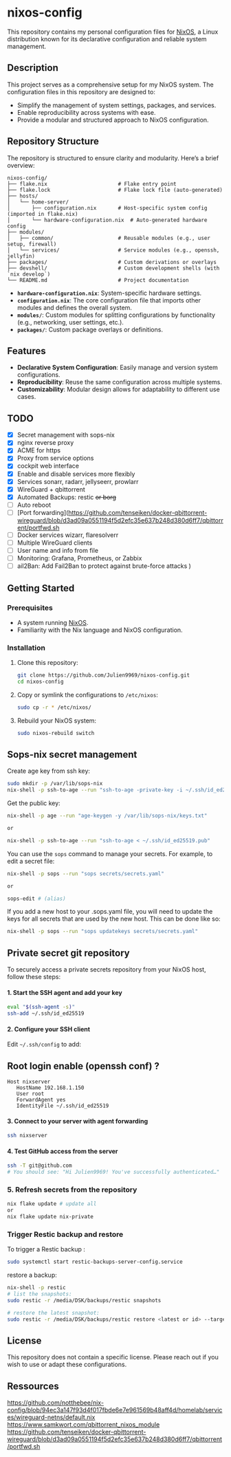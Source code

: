 # nixos-config

This repository contains my personal configuration files for [NixOS](https://nixos.org/), a Linux distribution known for its declarative configuration and reliable system management.

## Description

This project serves as a comprehensive setup for my NixOS system. The configuration files in this repository are designed to:
- Simplify the management of system settings, packages, and services.
- Enable reproducibility across systems with ease.
- Provide a modular and structured approach to NixOS configuration.

## Repository Structure

The repository is structured to ensure clarity and modularity. Here’s a brief overview:

```
nixos-config/
├── flake.nix                       # Flake entry point
├── flake.lock                      # Flake lock file (auto-generated)
├── hosts/
│   └── home-server/
│       ├── configuration.nix       # Host-specific system config (imported in flake.nix)
│       └── hardware-configuration.nix  # Auto-generated hardware config
├── modules/
│   ├── common/                     # Reusable modules (e.g., user setup, firewall) 
│   └── services/                   # Service modules (e.g., openssh, jellyfin) 
├── packages/                       # Custom derivations or overlays 
├── devshell/                       # Custom development shells (with `nix develop`) 
└── README.md                       # Project documentation 
```

- **`hardware-configuration.nix`**: System-specific hardware settings.
- **`configuration.nix`**: The core configuration file that imports other modules and defines the overall system.
- **`modules/`**: Custom modules for splitting configurations by functionality (e.g., networking, user settings, etc.).
- **`packages/`**: Custom package overlays or definitions.

## Features

- **Declarative System Configuration**: Easily manage and version system configurations.
- **Reproducibility**: Reuse the same configuration across multiple systems.
- **Customizability**: Modular design allows for adaptability to different use cases.

## TODO
- [X] Secret management with sops-nix
- [X] nginx reverse proxy
- [X] ACME for https
- [X] Proxy from service options
- [X] cockpit web interface
- [X] Enable and disable services more flexibly
- [X] Services sonarr, radarr, jellyseerr, prowlarr 
- [X] WireGuard + qbittorrent 
- [X] Automated Backups: restic ~~or borg~~
- [ ] Auto reboot
- [ ] [Port forwarding](https://github.com/tenseiken/docker-qbittorrent-wireguard/blob/d3ad09a0551194f5d2efc35e637b248d380d6ff7/qbittorrent/portfwd.sh
- [ ] Docker services wizarr, flaresolverr
- [ ] Multiple WireGuard clients
- [ ] User name and info from file
- [ ] Monitoring: Grafana, Prometheus, or Zabbix
- [ ] ail2Ban: Add Fail2Ban to protect against brute-force attacks
) 
## Getting Started

### Prerequisites

- A system running [NixOS](https://nixos.org/).
- Familiarity with the Nix language and NixOS configuration.

### Installation

1. Clone this repository:
   ```bash
   git clone https://github.com/Julien9969/nixos-config.git
   cd nixos-config
   ```

2. Copy or symlink the configurations to `/etc/nixos`:
   ```bash
   sudo cp -r * /etc/nixos/
   ```

3. Rebuild your NixOS system:
   ```bash
   sudo nixos-rebuild switch
   ```

## Sops-nix secret management
Create age key from ssh key:

```bash
sudo mkdir -p /var/lib/sops-nix
nix-shell -p ssh-to-age --run "ssh-to-age -private-key -i ~/.ssh/id_ed25519 > /var/lib/sops-nix/keys.txt"
```

Get the public key:
```bash
nix-shell -p age --run "age-keygen -y /var/lib/sops-nix/keys.txt"

or

nix-shell -p ssh-to-age --run "ssh-to-age < ~/.ssh/id_ed25519.pub"
```

You can use the `sops` command to manage your secrets. For example, to edit a secret file:
```bash
nix-shell -p sops --run "sops secrets/secrets.yaml" 

or 

sops-edit # (alias)
```


If you add a new host to your .sops.yaml file, you will need to update the keys for all secrets that are used by the new host. This can be done like so:
```bash
nix-shell -p sops --run "sops updatekeys secrets/secrets.yaml"
```

## Private secret git repository
To securely access a private secrets repository from your NixOS host, follow these steps:

#### 1. Start the SSH agent and add your key

```bash
eval "$(ssh-agent -s)"
ssh-add ~/.ssh/id_ed25519
```

#### 2. Configure your SSH client

Edit `~/.ssh/config` to add:

## Root login enable (openssh conf) ?

```ssh
Host nixserver
   HostName 192.168.1.150
   User root
   ForwardAgent yes
   IdentityFile ~/.ssh/id_ed25519
```

#### 3. Connect to your server with agent forwarding

```bash
ssh nixserver
```

#### 4. Test GitHub access from the server

```bash
ssh -T git@github.com
# You should see: "Hi Julien9969! You've successfully authenticated…"
```

### 5. Refresh secrets from the repository
```bash
nix flake update # update all
or 
nix flake update nix-private
```

### Trigger Restic backup and restore
To trigger a Restic backup : 
```bash
sudo systemctl start restic-backups-server-config.service
```

restore a backup:
```bash
nix-shell -p restic
# list the snapshots:
sudo restic -r /media/DSK/backups/restic snapshots

# restore the latest snapshot:
sudo restic -r /media/DSK/backups/restic restore <latest or id> --target <destination_directory> # --include <path_to_restore>
```

## License

This repository does not contain a specific license. Please reach out if you wish to use or adapt these configurations.


## Ressources
https://github.com/notthebee/nix-config/blob/94ec3a147f93d4f017fbde6e7e961569b48aff4d/homelab/services/wireguard-netns/default.nix
https://www.samkwort.com/qbittorrent_nixos_module
https://github.com/tenseiken/docker-qbittorrent-wireguard/blob/d3ad09a0551194f5d2efc35e637b248d380d6ff7/qbittorrent/portfwd.sh